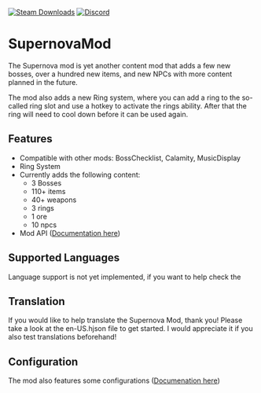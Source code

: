 [![Steam Downloads](https://img.shields.io/steam/downloads/2934697274?color=blue&label=Downloads&logo=steam&logoColor=white?label=Steam%20Downloads)](https://steamcommunity.com/sharedfiles/filedetails/?id=2934697274) [![Discord](https://img.shields.io/discord/487971973801181194?color=blue&label=Discord&logo=Discord&logoColor=white)](https://discord.com/invite/T68d6t2bG6)
# SupernovaMod
The Supernova mod is yet another content mod that adds a few new bosses, over a hundred new items, and new NPCs with more content planned in the future.

The mod also adds a new Ring system, where you can add a ring to the so-called ring slot and use a hotkey to activate the rings ability.
After that the ring will need to cool down before it can be used again.

## Features
- Compatible with other mods: BossChecklist, Calamity, MusicDisplay
- Ring System
- Currently adds the following content:
  - 3 Bosses
  - 110+ items
  - 40+ weapons
  - 3 rings
  - 1 ore
  - 10 npcs
- Mod API ([Documentation here](https://supernovamod.fandom.com/wiki/Mod_Calls))

## Supported Languages
Language support is not yet implemented, if you want to help check the 

## Translation
If you would like to help translate the Supernova Mod, thank you! 
Please take a look at the en-US.hjson file to get started.
I would appreciate it if you also test translations beforehand!

## Configuration
The mod also features some configurations ([Documenation here](https://supernovamod.fandom.com/wiki/Mod_Config_settings))
